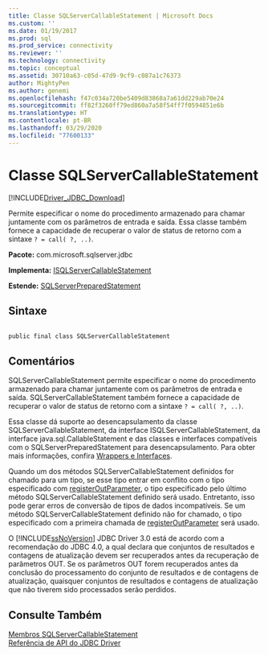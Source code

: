 ```yaml
---
title: Classe SQLServerCallableStatement | Microsoft Docs
ms.custom: ''
ms.date: 01/19/2017
ms.prod: sql
ms.prod_service: connectivity
ms.reviewer: ''
ms.technology: connectivity
ms.topic: conceptual
ms.assetid: 30710a63-c05d-47d9-9cf9-c087a1c76373
author: MightyPen
ms.author: genemi
ms.openlocfilehash: f47c034a720be5409d83868a7a61dd229ab70e24
ms.sourcegitcommit: ff82f3260ff79ed860a7a58f54ff7f0594851e6b
ms.translationtype: HT
ms.contentlocale: pt-BR
ms.lasthandoff: 03/29/2020
ms.locfileid: "77600133"
---
```

# <a name="sqlservercallablestatement-class"></a>Classe SQLServerCallableStatement
[!INCLUDE[Driver_JDBC_Download](../../../includes/driver_jdbc_download.md)]

  Permite especificar o nome do procedimento armazenado para chamar juntamente com os parâmetros de entrada e saída. Essa classe também fornece a capacidade de recuperar o valor de status de retorno com a sintaxe `? = call( ?, ..)`.  
  
 **Pacote:** com.microsoft.sqlserver.jdbc  
  
 **Implementa:** [ISQLServerCallableStatement](../../../connect/jdbc/reference/sqlservercallablestatement-class.md)  
  
 **Estende:** [SQLServerPreparedStatement](../../../connect/jdbc/reference/sqlserverpreparedstatement-class.md)  
  
## <a name="syntax"></a>Sintaxe  
  
```  
  
public final class SQLServerCallableStatement  
```  
  
## <a name="remarks"></a>Comentários  
 SQLServerCallableStatement permite especificar o nome do procedimento armazenado para chamar juntamente com os parâmetros de entrada e saída. SQLServerCallableStatement também fornece a capacidade de recuperar o valor de status de retorno com a sintaxe `? = call( ?, ..)`.  
  
 Essa classe dá suporte ao desencapsulamento da classe SQLServerCallableStatement, da interface ISQLServerCallableStatement, da interface java.sql.CallableStatement e das classes e interfaces compatíveis com o SQLServerPreparedStatement para desencapsulamento. Para obter mais informações, confira [Wrappers e Interfaces](../../../connect/jdbc/wrappers-and-interfaces.md).  
  
 Quando um dos métodos SQLServerCallableStatement definidos for chamado para um tipo, se esse tipo entrar em conflito com o tipo especificado com [registerOutParameter](../../../connect/jdbc/reference/registeroutparameter-method-sqlservercallablestatement.md), o tipo especificado pelo último método SQLServerCallableStatement definido será usado. Entretanto, isso pode gerar erros de conversão de tipos de dados incompatíveis. Se um método SQLServerCallableStatement definido não for chamado, o tipo especificado com a primeira chamada de [registerOutParameter](../../../connect/jdbc/reference/registeroutparameter-method-sqlservercallablestatement.md) será usado.  
  
 O [!INCLUDE[ssNoVersion](../../../includes/ssnoversion-md.md)] JDBC Driver 3.0 está de acordo com a recomendação do JDBC 4.0, a qual declara que conjuntos de resultados e contagens de atualização devem ser recuperados antes da recuperação de parâmetros OUT. Se os parâmetros OUT forem recuperados antes da conclusão do processamento do conjunto de resultados e de contagens de atualização, quaisquer conjuntos de resultados e contagens de atualização que não tiverem sido processados serão perdidos.  
  
## <a name="see-also"></a>Consulte Também  
 [Membros SQLServerCallableStatement](../../../connect/jdbc/reference/sqlservercallablestatement-members.md)   
 [Referência de API do JDBC Driver](../../../connect/jdbc/reference/jdbc-driver-api-reference.md)  
  
  
